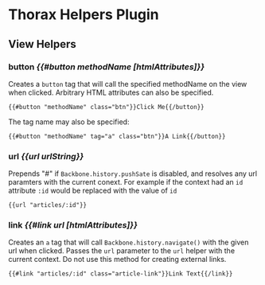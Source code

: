 Thorax Helpers Plugin
=====================

## View Helpers

### button *{{#button methodName [htmlAttributes]}}*

Creates a `button` tag that will call the specified methodName on the view when clicked. Arbitrary HTML attributes can also be specified.

    {{#button "methodName" class="btn"}}Click Me{{/button}}

The tag name may also be specified:

    {{#button "methodName" tag="a" class="btn"}}A Link{{/button}}

### url *{{url urlString}}*

Prepends "#" if `Backbone.history.pushSate` is disabled, and resolves any url paramters with the current conext. For example if the context had an `id` attribute `:id` would be replaced with the value of `id`

    {{url "articles/:id"}}

### link *{{#link url [htmlAttributes]}}*

Creates an `a` tag that will call `Backbone.history.navigate()` with the given url when clicked. Passes the `url` parameter to the `url` helper with the current context. Do not use this method for creating external links.

    {{#link "articles/:id" class="article-link"}}Link Text{{/link}}

